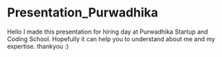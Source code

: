 # Presentation_Purwadhika
Hello I made this presentation for hiring day at Purwadhika Startup and Coding School. Hopefully it can help you to understand about me and
my expertise. thankyou :)
